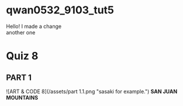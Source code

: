 # qwan0532_9103_tut5

Hello! I made a change\
another one

# Quiz 8
## PART 1

![ART & CODE 8](/assets/part 1.1.png "sasaki for example.")
**SAN JUAN MOUNTAINS**
